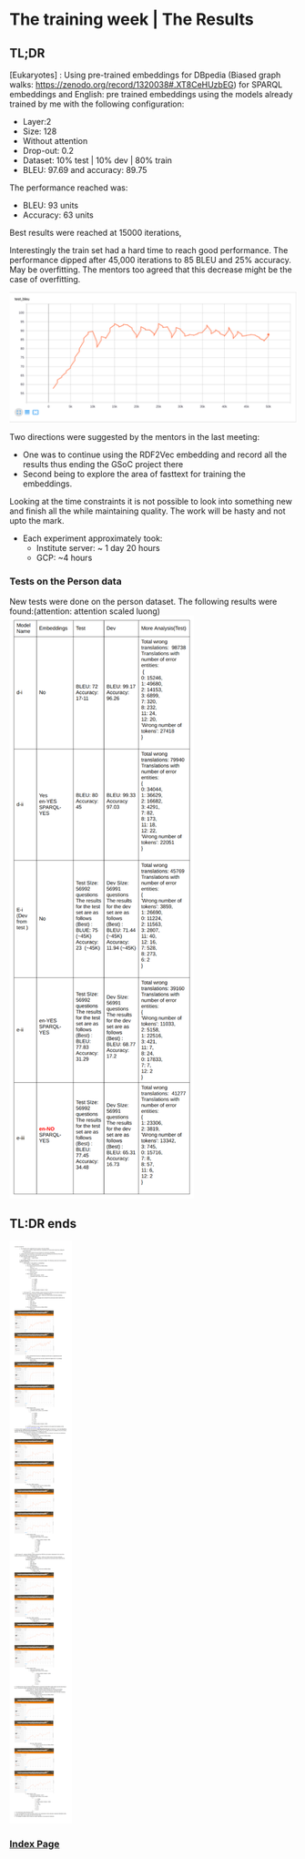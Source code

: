 # The training week | The Results

## TL;DR
[Eukaryotes] : Using pre-trained embeddings for DBpedia (Biased graph walks: https://zenodo.org/record/1320038#.XT8CeHUzbEG) for SPARQL embeddings and English: pre trained embeddings using the models already trained by me with the following configuration:  
- Layer:2 
- Size: 128
- Without attention
- Drop-out: 0.2
- Dataset: 10% test | 10% dev | 80% train
- BLEU: 97.69 and accuracy: 89.75

The performance reached was:
- BLEU: 93 units
- Accuracy: 63 units

Best results were reached at 15000 iterations, 

Interestingly the train set had a hard time to reach good performance. The performance dipped after 45,000 iterations to 85 BLEU and 25% accuracy. May be overfitting. The mentors too agreed that this decrease might be the case of overfitting.

![Eyukaryotes: Test BLEU graph](static/eukaryotes-test-bleu.png)

Two directions were suggested by the mentors in the last meeting:
- One was to continue using the RDF2Vec embedding and record all the results thus ending the GSoC project there
- Second being to explore the area of fasttext for training the embeddings.

Looking at the time constraints it is not possible to look into something new and finish all the while maintaining quality. The work will be hasty and not upto the mark.
- Each experiment approximately took:
    - Institute server: ~ 1 day 20 hours
    - GCP: ~4 hours
     
### Tests on the Person data

New tests were done on the person dataset. The following results were found:(attention: attention scaled luong)
<span align="centre">![table](static/table.png)</span>

## TL:DR ends

<span align="centre">![table](static/person_results.png)</span>


### [Index Page](https://anandpanchbhai.com/A-Neural-QA-Model-for-DBpedia/)

